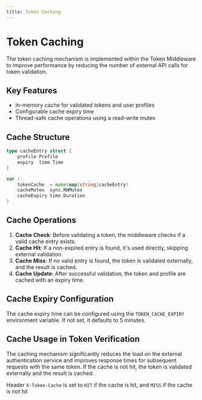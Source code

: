 ```yaml
---
title: Token Caching
---
```


# Token Caching

The token caching mechanism is implemented within the Token Middleware to improve performance by reducing the number of external API calls for token validation.

## Key Features

- In-memory cache for validated tokens and user profiles
- Configurable cache expiry time
- Thread-safe cache operations using a read-write mutex

## Cache Structure

```go
type cacheEntry struct {
    profile Profile
    expiry  time.Time
}

var (
    tokenCache  = make(map[string]cacheEntry)
    cacheMutex  sync.RWMutex
    cacheExpiry time.Duration
)
```

## Cache Operations

1. **Cache Check**: Before validating a token, the middleware checks if a valid cache entry exists.
2. **Cache Hit**: If a non-expired entry is found, it's used directly, skipping external validation.
3. **Cache Miss**: If no valid entry is found, the token is validated externally, and the result is cached.
4. **Cache Update**: After successful validation, the token and profile are cached with an expiry time.

## Cache Expiry Configuration

The cache expiry time can be configured using the `TOKEN_CACHE_EXPIRY` environment variable. If not set, it defaults to 5 minutes.

## Cache Usage in Token Verification

The caching mechanism significantly reduces the load on the external authentication service and improves response times for subsequent requests with the same token. If the cache is not hit, the token is validated externally and the result is cached.

Header `X-Token-Cache` is set to `HIT` if the cache is hit, and `MISS` if the cache is not hit


